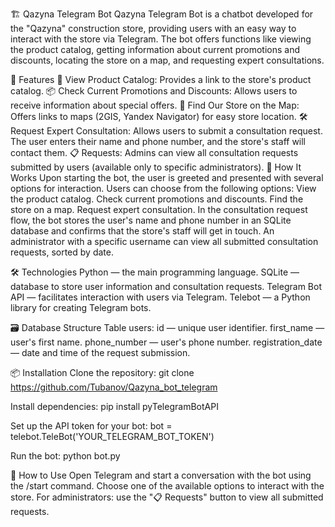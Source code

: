 🏗 Qazyna Telegram Bot
Qazyna Telegram Bot is a chatbot developed for the "Qazyna" construction store, providing users with an easy way to interact with the store via Telegram. The bot offers functions like viewing the product catalog, getting information about current promotions and discounts, locating the store on a map, and requesting expert consultations.

🔧 Features
🛒 View Product Catalog: Provides a link to the store's product catalog.
📦 Check Current Promotions and Discounts: Allows users to receive information about special offers.
📍 Find Our Store on the Map: Offers links to maps (2GIS, Yandex Navigator) for easy store location.
🛠 Request Expert Consultation: Allows users to submit a consultation request. The user enters their name and phone number, and the store's staff will contact them.
📋 Requests: Admins can view all consultation requests submitted by users (available only to specific administrators).
🚀 How It Works
Upon starting the bot, the user is greeted and presented with several options for interaction.
Users can choose from the following options:
View the product catalog.
Check current promotions and discounts.
Find the store on a map.
Request expert consultation.
In the consultation request flow, the bot stores the user's name and phone number in an SQLite database and confirms that the store's staff will get in touch.
An administrator with a specific username can view all submitted consultation requests, sorted by date.

🛠 Technologies
Python — the main programming language.
SQLite — database to store user information and consultation requests.
Telegram Bot API — facilitates interaction with users via Telegram.
Telebot — a Python library for creating Telegram bots.

🗃 Database Structure
Table users:
id — unique user identifier.
first_name — user's first name.
phone_number — user's phone number.
registration_date — date and time of the request submission.

📦 Installation
Clone the repository:
git clone https://github.com/Tubanov/Qazyna_bot_telegram

Install dependencies:
pip install pyTelegramBotAPI

Set up the API token for your bot:
bot = telebot.TeleBot('YOUR_TELEGRAM_BOT_TOKEN')

Run the bot:
python bot.py

💬 How to Use
Open Telegram and start a conversation with the bot using the /start command.
Choose one of the available options to interact with the store.
For administrators: use the "📋 Requests" button to view all submitted requests.
